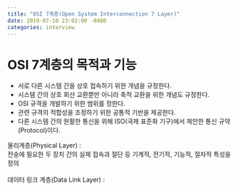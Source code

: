 ```yaml
---
title: "OSI 7계층(Open System Interconnection 7 Layer)"
date: 2019-07-10 23:02:00 -0400
categories: interview
---
```

<h1>OSI 7계층의 목적과 기능</h1>

- 서로 다른 시스템 간을 상호 접속하기 위한 개념을 규정한다.
- 시스템 간의 상호 회선 교환뿐만 아니라 축적 교환을 위한 개념도 규정한다.
- OSI 규격을 개발하기 위한 범위를 정한다.
- 관련 규격의 적합성을 조정하기 위한 공통적 기반을 제공한다.
- 다른 시스템 간의 원활한 통신을 위해 ISO(국제 표준화 기구)에서 제안한 통신 규약(Protocol)이다.

물리계층(Physical Layer) :<br>
전송에 필요한 두 장치 간의 실제 접속과 절단 등 기계적, 전기적, 기능적, 절차적 특성을 정의
<br>
<br>
데이터 링크 계층(Data Link Layer) :<br>

